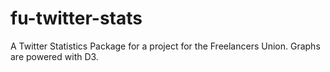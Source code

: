fu-twitter-stats
================

A Twitter Statistics Package for a project for the Freelancers Union. Graphs are powered with D3.